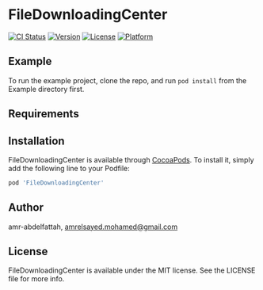 # FileDownloadingCenter

[![CI Status](https://img.shields.io/travis/amr-abdelfattah/FileDownloadingCenter.svg?style=flat)](https://travis-ci.org/amr-abdelfattah/FileDownloadingCenter)
[![Version](https://img.shields.io/cocoapods/v/FileDownloadingCenter.svg?style=flat)](https://cocoapods.org/pods/FileDownloadingCenter)
[![License](https://img.shields.io/cocoapods/l/FileDownloadingCenter.svg?style=flat)](https://cocoapods.org/pods/FileDownloadingCenter)
[![Platform](https://img.shields.io/cocoapods/p/FileDownloadingCenter.svg?style=flat)](https://cocoapods.org/pods/FileDownloadingCenter)

## Example

To run the example project, clone the repo, and run `pod install` from the Example directory first.

## Requirements

## Installation

FileDownloadingCenter is available through [CocoaPods](https://cocoapods.org). To install
it, simply add the following line to your Podfile:

```ruby
pod 'FileDownloadingCenter'
```

## Author

amr-abdelfattah, amrelsayed.mohamed@gmail.com

## License

FileDownloadingCenter is available under the MIT license. See the LICENSE file for more info.
